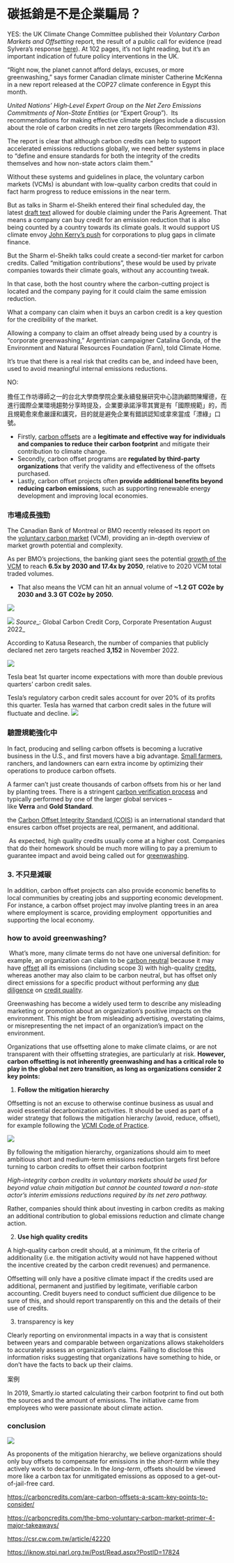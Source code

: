 # 碳抵銷是不是企業騙局？

YES:
the UK Climate Change Committee published their _Voluntary Carbon Markets and Offsetting_ report, the result of a public call for evidence (read Sylvera’s response [here](https://www.sylvera.com/blog/policy-consultation-response-uk-climate-change-committee-carbon-offsets)). At 102 pages, it’s not light reading, but it’s an important indication of future policy interventions in the UK.

“Right now, the planet cannot afford delays, excuses, or more greenwashing,” says former Canadian climate minister Catherine McKenna in a new report released at the COP27 climate conference in Egypt this month.

_United Nations’ High‐Level Expert Group on the Net Zero Emissions Commitments of Non-State Entities_ (or “Expert Group”).  Its recommendations for making effective climate pledges include a discussion about the role of carbon credits in net zero targets (Recommendation #3).

The report is clear that although carbon credits can help to support accelerated emissions reductions globally, we need better systems in place to “define and ensure standards for both the integrity of the credits themselves and how non-state actors claim them.”

Without these systems and guidelines in place, the voluntary carbon markets (VCMs) is abundant with low-quality carbon credits that could in fact harm progress to reduce emissions in the near term.

But as talks in Sharm el-Sheikh entered their final scheduled day, the latest [draft text](https://unfccc.int/sites/default/files/resource/A6.4_CMA_decision_0.pdf) allowed for double claiming under the Paris Agreement. That means a company can buy credit for an emission reduction that is also being counted by a country towards its climate goals. It would support US climate envoy [John Kerry’s push](https://www.climatechangenews.com/2022/11/09/john-kerrys-offsets-plan-sets-early-test-for-un-net-zero-standards/) for corporations to plug gaps in climate finance.

But the Sharm el-Sheikh talks could create a second-tier market for carbon credits. Called “mitigation contributions”, these would be used by private companies towards their climate goals, without any accounting tweak.

In that case, both the host country where the carbon-cutting project is located and the company paying for it could claim the same emission reduction.

What a company can claim when it buys an carbon credit is a key question for the credibility of the market.

Allowing a company to claim an offset already being used by a country is “corporate greenwashing,” Argentinian campaigner Catalina Gonda, of the Environment and Natural Resources Foundation (Farn), told Climate Home.


It’s true that there is a real risk that credits can be, and indeed have been, used to avoid meaningful internal emissions reductions.

NO:

擔任工作坊導師之一的台北大學商學院企業永續發展研究中心諮詢顧問陳耀德，在進行國際企業環境趨勢分享時提及，企業要承諾淨零其實是有「國際規範」的，而且規範愈來愈嚴謹和講究，目的就是避免企業有錯誤認知或拿來當成「漂綠」口號。



-   Firstly, [carbon offsets](https://carboncredits.com/how-to-make-money-producing-and-selling-carbon-offsets/) are a **legitimate and effective way for individuals and companies to reduce their carbon footprint** and mitigate their contribution to climate change.
-   Secondly, carbon offset programs are **regulated by third-party organizations** that verify the validity and effectiveness of the offsets purchased. 
-   Lastly, carbon offset projects often **provide additional benefits beyond reducing carbon emissions**, such as supporting renewable energy development and improving local economies.

### 市場成長強勁

The Canadian Bank of Montreal or BMO recently released its report on the [voluntary carbon market](https://carboncredits.com/what-is-the-voluntary-carbon-market/) (VCM), providing an in-depth overview of market growth potential and complexity.

As per BMO’s projections, the banking giant sees the potential g[rowth of the VCM](https://carboncredits.com/what-drives-the-growth-of-the-carbon-offset-market-3-key-factors/) to reach **6.5x by 2030 and 17.4x by 2050**, relative to 2020 VCM total traded volumes.

-   That also means the VCM can hit an annual volume of **~1.2 GT CO2e by 2030 and 3.3 GT CO2e by 2050.**



![](../005-Files/Pasted%20image%2020230113152005.png)




![](../005-Files/Pasted%20image%2020230113150303.png)
_Source__: Global Carbon Credit Corp, Corporate Presentation August 2022_




According to Katusa Research, the number of companies that publicly declared net zero targets reached **3,152** in November 2022.

![](../005-Files/Pasted%20image%2020230113150444.png)

Tesla beat 1st quarter income expectations with more than double previous quarters’ carbon credit sales.

Tesla’s regulatory carbon credit sales account for over 20% of its profits this quarter. Tesla has warned that carbon credit sales in the future will fluctuate and decline.
![](../005-Files/Pasted%20image%2020230113150709.png)

### 驗證規範強化中

In fact, producing and selling carbon offsets is becoming a lucrative business in the U.S., and first movers have a big advantage. [Small farmers](https://carboncredits.com/farms-carbon-offset-projects/), ranchers, and landowners can earn extra income by optimizing their operations to produce carbon offsets.

A farmer can’t just create thousands of carbon offsets from his or her land by planting trees. There is a stringent [carbon verification process](https://carboncredits.com/who-verifies-carbon-credits/) and typically performed by one of the larger global services – like **Verra** and **Gold Standard**.

the [Carbon Offset Integrity Standard (COIS](https://icvcm.org/)) is an international standard that ensures carbon offset projects are real, permanent, and additional.

 As expected, high quality credits usually come at a higher cost. Companies that do their homework should be much more willing to pay a premium to guarantee impact and avoid being called out for [greenwashing](https://www.sylvera.com/blog/how-corporations-can-avoid-greenwashing).


### 3. 不只是減碳

In addition, carbon offset projects can also provide economic benefits to local communities by creating jobs and supporting economic development. For instance, a carbon offset project may involve planting trees in an area where employment is scarce, providing employment  opportunities and supporting the local economy.



### how to avoid greenwashing?

 What’s more, many climate terms do not have one universal definition: for example, an organization can claim to be [carbon neutral](https://www.sylvera.com/blog/what-is-carbon-neutral) because it may have [offset](https://www.sylvera.com/blog/what-is-a-carbon-offset) all its emissions (including scope 3) with high-quality [credits](https://www.sylvera.com/blog/what-is-a-carbon-credit), whereas another may also claim to be carbon neutral, but has offset only direct emissions for a specific product without performing any [due diligence](https://www.sylvera.com/blog/due-diligence-for-carbon-offsets) on [credit quality](https://www.sylvera.com/blog/how-to-rate-carbon-credits).

Greenwashing has become a widely used term to describe any misleading marketing or promotion about an organization’s positive impacts on the environment. This might be from misleading advertising, overstating claims, or misrepresenting the net impact of an organization’s impact on the environment.

Organizations that use offsetting alone to make climate claims, or are not transparent with their offsetting strategies, are particularly at risk. **However, carbon offsetting is not inherently greenwashing and has a critical role to play in the global net zero transition, as long as organizations consider 2 key points:**

1.  **Follow the mitigation hierarchy**

Offsetting is not an excuse to otherwise continue business as usual and avoid essential decarbonization activities. It should be used as part of a wider strategy that follows the mitigation hierarchy (avoid, reduce, offset), for example following the [VCMI Code of Practice](https://www.sylvera.com/blog/vcmi-claims-code-of-practice).

![](../005-Files/Pasted%20image%2020230118180753.png)

By following the mitigation hierarchy, organizations should aim to meet ambitious short and medium-term emissions reduction targets first before turning to carbon credits to offset their carbon footprint

_High-integrity carbon credits in voluntary markets should be used for beyond value chain mitigation but cannot be counted toward a non-state actor’s interim emissions reductions required by its net zero pathway._

Rather, companies should think about investing in carbon credits as making an additional contribution to global emissions reduction and climate change action.

2.  **Use high quality credits**

A high‐quality carbon credit should, at a minimum, fit the criteria of additionality (i.e. the mitigation activity would not have happened without the incentive created by the carbon credit revenues) and permanence.

Offsetting will only have a positive climate impact if the credits used are additional, permanent and justified by legitimate, verifiable carbon accounting. Credit buyers need to conduct sufficient due diligence to be sure of this, and should report transparently on this and the details of their use of credits.



3. transparency is key

Clearly reporting on environmental impacts in a way that is consistent between years and comparable between organizations allows stakeholders to accurately assess an organization’s claims. Failing to disclose this information risks suggesting that organizations have something to hide, or don’t have the facts to back up their claims.


案例

In 2019, Smartly.io started calculating their carbon footprint to find out both the sources and the amount of emissions. The initiative came from employees who were passionate about climate action.



### conclusion


![](../005-Files/Pasted%20image%2020230119140830.png)

As proponents of the mitigation hierarchy, we believe organizations should only buy offsets to compensate for emissions in the _short-term_ while they actively work to decarbonize. In the _long-term_, offsets should be viewed more like a carbon tax for unmitigated emissions as opposed to a get-out-of-jail-free card.

https://carboncredits.com/are-carbon-offsets-a-scam-key-points-to-consider/

https://carboncredits.com/the-bmo-voluntary-carbon-market-primer-4-major-takeaways/

https://csr.cw.com.tw/article/42220

https://iknow.stpi.narl.org.tw/Post/Read.aspx?PostID=17824

